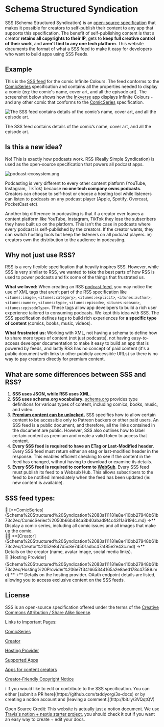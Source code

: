 # Schema Structured Syndication

SSS (Schema Structured Syndication) is an [open-source specification](https://github.com/taddyorg/3s-docs) that makes it possible for creators to self-publish their content to any app that supports this specification. The benefit of self-publishing content is that a creator **retains all copyrights to their IP**, gets to **keep full creative control of their work**, and **aren’t tied to any one tech platform**. This website documents the format of what a SSS feed to make it easy for developers who want to build apps using SSS Feeds.

## Example

This is the [SSS feed](https://taddy.org/feeds/sss/comicseries/ffccf57d-0959-4eef-90dc-a8fe1c402deb) for the comic Infinite Colours. The feed conforms to the [ComicSeries](Schema%20Structured%20Syndication%2083a111181e8e410bb27948b61b73c2ec/ComicSeries%2050b66b484a3b40abad9f4c4311a6194c.md) specification and contains all the properties needed to display a comic (eg: the comic's name, cover art, and all the episode art). The screenshot below shows how the [Inkverse](https://inkverse.co) app displays Infinite Colours - and any other comic that conforms to the [ComicSeries](Schema%20Structured%20Syndication%2083a111181e8e410bb27948b61b73c2ec/ComicSeries%2050b66b484a3b40abad9f4c4311a6194c.md) specification.

![The SSS feed contains details of the comic’s name, cover art, and all the episode art.](Schema%20Structured%20Syndication%2083a111181e8e410bb27948b61b73c2ec/sss-inkverse-explainer.png)

The SSS feed contains details of the comic’s name, cover art, and all the episode art.

## Is this a new idea?

No! This is exactly how podcasts work. RSS (Really Simple Syndication) is used as the open-source specification that powers all podcast apps.

![podcast-ecosystem.png](Schema%20Structured%20Syndication%2083a111181e8e410bb27948b61b73c2ec/podcast-ecosystem.png)

Podcasting is very different to every other content platform (YouTube, Instagram, TikTok) because **no one tech company owns podcasts**. Creators can choose to self-host or choose a hosting tool while listeners can listen to podcasts on any podcast player (Apple, Spotify, Overcast, PocketCast etc). 

Another big difference in podcasting is that if a creator ever leaves a content platform like YouTube, Instagram, TikTok they lose the subscribers they have built up on the platform. This isn't the case in podcasts where every podcast is self-published by the creators. If the creator wants, they can switch hosting tools but keep the listeners on all podcast players. ie) creators own the distribution to the audience in podcasting.

## Why not just use RSS?

RSS is a very flexible specification that heavily inspires SSS. However, while SSS is very similar to RSS, we wanted to take the best parts of how RSS is used to power podcasts and fix some of the things that frustrated us.

**What we loved:** When creating an RSS [podcast feed](https://help.apple.com/itc/podcasts_connect/#/itcb54353390), you may notice the use of XML tags that aren’t part of the RSS specification like `<itunes:image>`, `<itunes:category>`, `<itunes:explicit>`, `<itunes:author>`, `<itunes:owner>`, `<itunes:type>`, `<itunes:episode>`, `<itunes:season>`, `<itunes:episodeType>`. These tags allow app developers to build a rich user experience tailored to consuming podcasts. We kept this idea with SSS. The SSS specification defines tags to build rich experiences for **a specific type of content** (comics, books, music, videos).  

**What frustrated us:** Working with XML, not having a schema to define how to share more types of content (not just podcasts), not having easy-to-access developer documentation to make it easy to build an app that is powered by feeds, and lastly RSS has no concept of paid content (it's a public document with links to other publicly accessible URLs) so there is no way to pay creators directly for premium content.

## What are some differences between SSS and RSS?

1. **SSS uses JSON, while RSS uses XML.**
2. **SSS uses schema.org vocabulary.** [schema.org](http://schema.org/) provides type definitions for various types of content, including comics, books, music, and video.
3. **[Premium content can be unlocked.](Schema%20Structured%20Syndication%2083a111181e8e410bb27948b61b73c2ec/Hosting%20Provider%206e7f341665344165a2e8aed178c47589/OAuth%201fe171bbefaf46db880244635988ae5a.md)** SSS specifies how to allow certain content to be accessible only to Patreon backers or other paid users. An SSS feed is a public document, and therefore, all the links contained in the document are public. However, SSS also outlines how to label certain content as premium and create a valid token to access that content.
4. **Every SSS feed is required to have an ETag or Last-Modified header**. Every SSS feed must return either an etag or last-modified header in the response. This enables efficient checking to see if the content in the feed has changed, without having to download or examine its details.
5. **Every SSS feed is required to conform to [WebSub](https://www.w3.org/TR/websub/)**. Every SSS feed must publish its feed to a Websub Hub. This allows subscribers to the feed to be notified immediately when the feed has been updated (ie: new content is available).

## SSS feed types:

<aside>
🎨 [**ComicSeries](Schema%20Structured%20Syndication%2083a111181e8e410bb27948b61b73c2ec/ComicSeries%2050b66b484a3b40abad9f4c4311a6194c.md) →** Display a comic series, including all comic issues and all images that make up the comic.

</aside>

<aside>
🧑‍🎨 **[Creator](Schema%20Structured%20Syndication%2083a111181e8e410bb27948b61b73c2ec/Creator%2052e847d5c8e74501adbc47af85e2e43c.md) →** Details on the creator (name, avatar image, social media links).

</aside>

<aside>
🗄️ [Hosting Provider](Schema%20Structured%20Syndication%2083a111181e8e410bb27948b61b73c2ec/Hosting%20Provider%206e7f341665344165a2e8aed178c47589.md) **→** Details on the hosting provider. OAuth endpoint details are listed, allowing you to access exclusive content on the SSS feeds.

</aside>

## License

SSS is an open-source specification offered under the terms of the [Creative Commons Attribution / Share Alike license](https://creativecommons.org/licenses/by-sa/4.0/).  

Links to Important Pages:

[ComicSeries](Schema%20Structured%20Syndication%2083a111181e8e410bb27948b61b73c2ec/ComicSeries%2050b66b484a3b40abad9f4c4311a6194c.md)

[Creator](Schema%20Structured%20Syndication%2083a111181e8e410bb27948b61b73c2ec/Creator%2052e847d5c8e74501adbc47af85e2e43c.md)

[Hosting Provider](Schema%20Structured%20Syndication%2083a111181e8e410bb27948b61b73c2ec/Hosting%20Provider%206e7f341665344165a2e8aed178c47589.md)

[Supported Apps](Schema%20Structured%20Syndication%2083a111181e8e410bb27948b61b73c2ec/Supported%20Apps%20abd87af85dbd45c09ba686d9c73288c6.md)

[Apps for content creators](Schema%20Structured%20Syndication%2083a111181e8e410bb27948b61b73c2ec/Apps%20for%20content%20creators%209fbf00f49a884db19925836a94385b0e.md)

[Creator-Friendly Copyright Notice](Schema%20Structured%20Syndication%2083a111181e8e410bb27948b61b73c2ec/Creator-Friendly%20Copyright%20Notice%2069bdbb09b2804878b76ca7787026d917.md)

<aside>
❕ If you would like to edit or contribute to the SSS specification. You can either [submit a PR here](https://github.com/taddyorg/3s-docs) or by creating a notion account and [leaving a comment.](http://bit.ly/3VQqtQV)

Open Source Credit: This website is actually just a notion document. We use [Travis's notion + nextjs starter project](https://github.com/transitive-bullshit/nextjs-notion-starter-kit), you should check it out if you want an easy way to create + edit your docs.

</aside>
